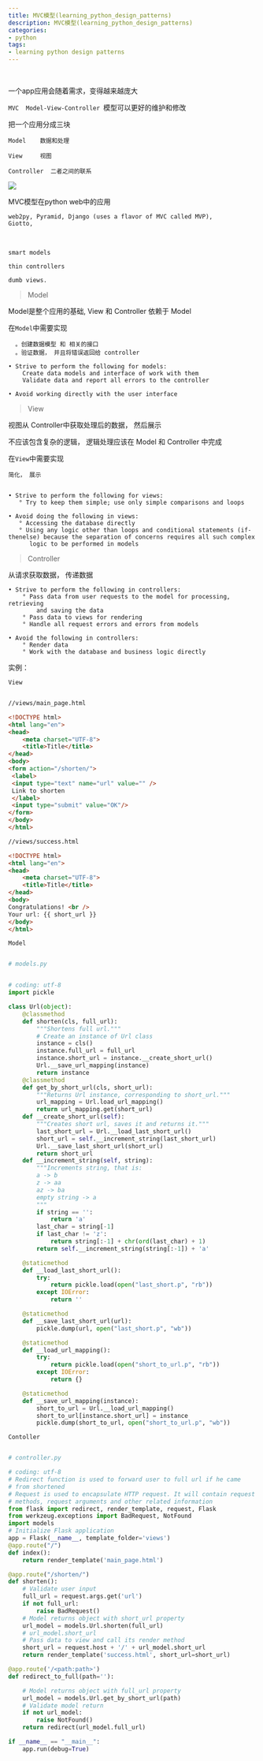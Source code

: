 ```yaml
---
title: MVC模型(learning_python_design_patterns)
description: MVC模型(learning_python_design_patterns)
categories:
- python
tags:
- learning python design patterns
---
```


<br>

一个app应用会随着需求，变得越来越庞大

`MVC  Model-View-Controller `模型可以更好的维护和修改

把一个应用分成三块

    Model    数据和处理
    
    View     视图 
    
    Controller  二者之间的联系
    
    
![](https://landybird.github.io/landybird.github.io/assets/images/lpdp1.png)


MVC模型在python web中的应用
    
    web2py, Pyramid, Django (uses a flavor of MVC called MVP),
    Giotto,

<br>

    smart models 
    
    thin controllers
    
    dumb views.


> Model 

Model是整个应用的基础, View 和 Controller 依赖于 Model


在`Model`中需要实现

      。创建数据模型 和 相关的接口  
      。验证数据， 并且将错误返回给 controller
 
    • Strive to perform the following for models:
        Create data models and interface of work with them
        Validate data and report all errors to the controller
        
    • Avoid working directly with the user interface



> View 

视图从 Controller中获取处理后的数据， 然后展示

不应该包含复杂的逻辑， 逻辑处理应该在 Model 和 Controller 中完成

在`View`中需要实现

    简化， 展示

    
    • Strive to perform the following for views:
       ° Try to keep them simple; use only simple comparisons and loops
    
    • Avoid doing the following in views:
       ° Accessing the database directly
       ° Using any logic other than loops and conditional statements (if-thenelse) because the separation of concerns requires all such complex
          logic to be performed in models
    

> Controller

从请求获取数据， 传递数据
    
    • Strive to perform the following in controllers:
        ° Pass data from user requests to the model for processing, retrieving
            and saving the data
        ° Pass data to views for rendering
        ° Handle all request errors and errors from models
   
    • Avoid the following in controllers:
        ° Render data
        ° Work with the database and business logic directly
        
实例：

`View`

```html

//views/main_page.html

<!DOCTYPE html>
<html lang="en">
<head>
    <meta charset="UTF-8">
    <title>Title</title>
</head>
<body>
<form action="/shorten/">
 <label>
 <input type="text" name="url" value="" />
 Link to shorten
 </label>
 <input type="submit" value="OK"/>
</form>
</body>
</html>

//views/success.html

<!DOCTYPE html>
<html lang="en">
<head>
    <meta charset="UTF-8">
    <title>Title</title>
</head>
<body>
Congratulations! <br />
Your url: {{ short_url }}
</body>
</html>

```

`Model`

```python

# models.py


# coding: utf-8
import pickle

class Url(object):
    @classmethod
    def shorten(cls, full_url):
        """Shortens full url."""
        # Create an instance of Url class
        instance = cls()
        instance.full_url = full_url
        instance.short_url = instance.__create_short_url()
        Url.__save_url_mapping(instance)
        return instance
    @classmethod
    def get_by_short_url(cls, short_url):
        """Returns Url instance, corresponding to short_url."""
        url_mapping = Url.load_url_mapping()
        return url_mapping.get(short_url)
    def __create_short_url(self):
        """Creates short url, saves it and returns it."""
        last_short_url = Url.__load_last_short_url()
        short_url = self.__increment_string(last_short_url)
        Url.__save_last_short_url(short_url)
        return short_url
    def __increment_string(self, string):
        """Increments string, that is:
        a -> b
        z -> aa
        az -> ba
        empty string -> a
        """
        if string == '':
            return 'a'
        last_char = string[-1]
        if last_char != 'z':
            return string[:-1] + chr(ord(last_char) + 1)
        return self.__increment_string(string[:-1]) + 'a'

    @staticmethod
    def __load_last_short_url():
        try:
            return pickle.load(open("last_short.p", "rb"))
        except IOError:
            return ''

    @staticmethod
    def __save_last_short_url(url):
        pickle.dump(url, open("last_short.p", "wb"))

    @staticmethod
    def __load_url_mapping():
        try:
            return pickle.load(open("short_to_url.p", "rb"))
        except IOError:
            return {}

    @staticmethod
    def __save_url_mapping(instance):
        short_to_url = Url.__load_url_mapping()
        short_to_url[instance.short_url] = instance
        pickle.dump(short_to_url, open("short_to_url.p", "wb"))

``` 

`Contoller`

```python

# controller.py

# coding: utf-8
# Redirect function is used to forward user to full url if he came
# from shortened
# Request is used to encapsulate HTTP request. It will contain request
# methods, request arguments and other related information
from flask import redirect, render_template, request, Flask
from werkzeug.exceptions import BadRequest, NotFound
import models
# Initialize Flask application
app = Flask(__name__, template_folder='views')
@app.route("/")
def index():
    return render_template('main_page.html')

@app.route("/shorten/")
def shorten():
    # Validate user input
    full_url = request.args.get('url')
    if not full_url:
        raise BadRequest()
    # Model returns object with short_url property
    url_model = models.Url.shorten(full_url)
    # url_model.short_url
    # Pass data to view and call its render method
    short_url = request.host + '/' + url_model.short_url
    return render_template('success.html', short_url=short_url)

@app.route('/<path:path>')
def redirect_to_full(path=''):

    # Model returns object with full_url property
    url_model = models.Url.get_by_short_url(path)
    # Validate model return
    if not url_model:
        raise NotFound()
    return redirect(url_model.full_url)

if __name__ == "__main__":
    app.run(debug=True)

```